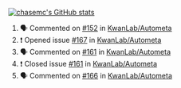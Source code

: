 [![chasemc's GitHub stats](https://github-readme-stats.vercel.app/api?username=chasemc)](https://github.com/anuraghazra/github-readme-stats)

<!--START_SECTION:activity-->
1. 🗣 Commented on [#152](https://github.com/KwanLab/Autometa/issues/152) in [KwanLab/Autometa](https://github.com/KwanLab/Autometa)
2. ❗️ Opened issue [#167](https://github.com/KwanLab/Autometa/issues/167) in [KwanLab/Autometa](https://github.com/KwanLab/Autometa)
3. 🗣 Commented on [#161](https://github.com/KwanLab/Autometa/issues/161) in [KwanLab/Autometa](https://github.com/KwanLab/Autometa)
4. ❗️ Closed issue [#161](https://github.com/KwanLab/Autometa/issues/161) in [KwanLab/Autometa](https://github.com/KwanLab/Autometa)
5. 🗣 Commented on [#166](https://github.com/KwanLab/Autometa/issues/166) in [KwanLab/Autometa](https://github.com/KwanLab/Autometa)
<!--END_SECTION:activity-->
